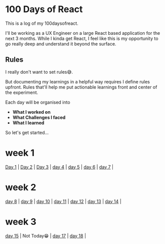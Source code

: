 # 100 Days of React

This is a log of my 100daysofreact.

I'll be working as a UX Engineer on a large React based application for the next 3 months. While I kinda get React, I feel like this is my opportunity to go really deep and understand it beyond the surface.

## Rules

I really don't want to set rules😅.

But documenting my learnings in a helpful way requires I define rules upfront. Rules that'll help me put actionable learnings front and center of the experiment.

Each day will be organised into

- **What I worked on**
- **What Challenges I faced**
- **What I learned**

So let's get started...

# week 1

[Day 1](https://github.com/vickOnRails/100-days-of-react/tree/master/week1#day-1) |
[Day 2](https://github.com/vickOnRails/100-days-of-react/tree/master/week1#day-2) |
[Day 3](https://github.com/vickOnRails/100-days-of-react/tree/master/week1#day-3) |
[day 4](https://github.com/vickOnRails/100-days-of-react/tree/master/week1#day-4) |
[day 5](https://github.com/vickOnRails/100-days-of-react/tree/master/week1#day-5) |
[day 6](https://github.com/vickOnRails/100-days-of-react/tree/master/week1#day-6) |
[day 7](https://github.com/vickOnRails/100-days-of-react/tree/master/week1#day-7) |

# week 2

[day 8](https://github.com/vickOnRails/100-days-of-react/tree/master/week2#day-8) |
[day 9](https://github.com/vickOnRails/100-days-of-react/tree/master/week2#day-9) |
[day 10](https://github.com/vickOnRails/100-days-of-react/tree/master/week2#day-10) |
[day 11](https://github.com/vickOnRails/100-days-of-react/tree/master/week2#day-11) |
[day 12](https://github.com/vickOnRails/100-days-of-react/tree/master/week2#day-12) |
[day 13](https://github.com/vickOnRails/100-days-of-react/tree/master/week2#day-13) |
[day 14](https://github.com/vickOnRails/100-days-of-react/tree/master/week2#day-14) |

# week 3

[day 15](https://github.com/vickOnRails/100-days-of-react/tree/master/week3#day-15) |
Not Today😁 |
[day 17](https://github.com/vickOnRails/100-days-of-react/tree/master/week3#day-17) |
[day 18](https://github.com/vickOnRails/100-days-of-react/tree/master/week3#day-18) |
